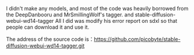 I didn't make any models, and most of the code was heavily borrowed from the DeepDanbooru and MrSmillingWolf's tagger.
and stable-diffusion-webui-wd14-tagger
All I did was modify his error report on sdxl so that people can download it and use it.


The address of the source code is：https://github.com/picobyte/stable-diffusion-webui-wd14-tagger.git
